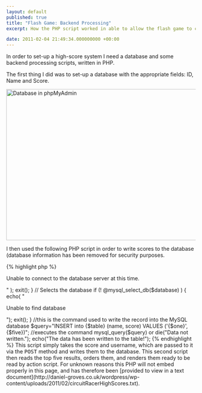 ```yaml
---
layout: default
published: true
title: "Flash Game: Backend Processing"
excerpt: How the PHP script worked in able to allow the flash game to communicate with an external high-scores database. 

date: 2011-02-04 21:49:34.000000000 +00:00
---
```

In order to set-up a high-score system I need a database and some backend processing scripts, written in PHP.  

The first thing I did was to set-up a database with the appropriate fields: ID, Name and Score.

<img src="http://daniel-groves.co.uk/wordpress/wp-content/uploads/2011/02/Screen-shot-2011-02-04-at-20.36.00-550x403.png" alt="Database in phpMyAdmin" title="Database in phpMyAdmin" width="550" height="403" class="size-large wp-image-362" />

I then used the following PHP script in order to write scores to the database (database information has been removed for security purposes.  

{% highlight php %}
<?php
	////////////////// modify this information ///////////////////////
	$host = "localhost"; //hostname is usually localhost by default
	$user = ""; //insert the name of the user here
	$pass = "";  //insert the password here
	$database = "";  //insert name of database wherein table was exported
	$table = "";  //insert the name of the table
	///////////////////////////////////////////////////////////////////////
 
	//stores the URLvariables into variables that php can use
	$one = $_POST['yourname']; 
	$five = $_POST['yourscore'];

	echo($one);
	echo($five);
 
	  // Connects to the database server
	  $dbcnx = @mysql_connect($host, $user, $pass);
	  if (!$dbcnx) {
	    echo( "<p>Unable to connect to the database server at this time.</p>" );
	    exit();
	  }
 
	  // Selects the database
	  if (! @mysql_select_db($database) ) {
	    echo( "<p>Unable to find database</p>");
	    exit();
	  }
 
	//this is the command used to write the record into the MySQL database
	$query="INSERT into {$table} (name, score) VALUES ('{$one}',{$five})";   
 
	//executes the command
	mysql_query($query) or die("Data not written.");
	echo("The data has been written to the table!");
{% endhighlight %}

This script simply takes the score and username, which are passed to it via the <tt>POST</tt> method and writes them to the database.  

This second script then reads the top five results, orders them, and renders them ready to be read by action script.  For unknown reasons this PHP will not embed properly in this page, and has therefore been [provided to view in a text document](http://daniel-groves.co.uk/wordpress/wp-content/uploads/2011/02/circuitRacerHighScores.txt).  
